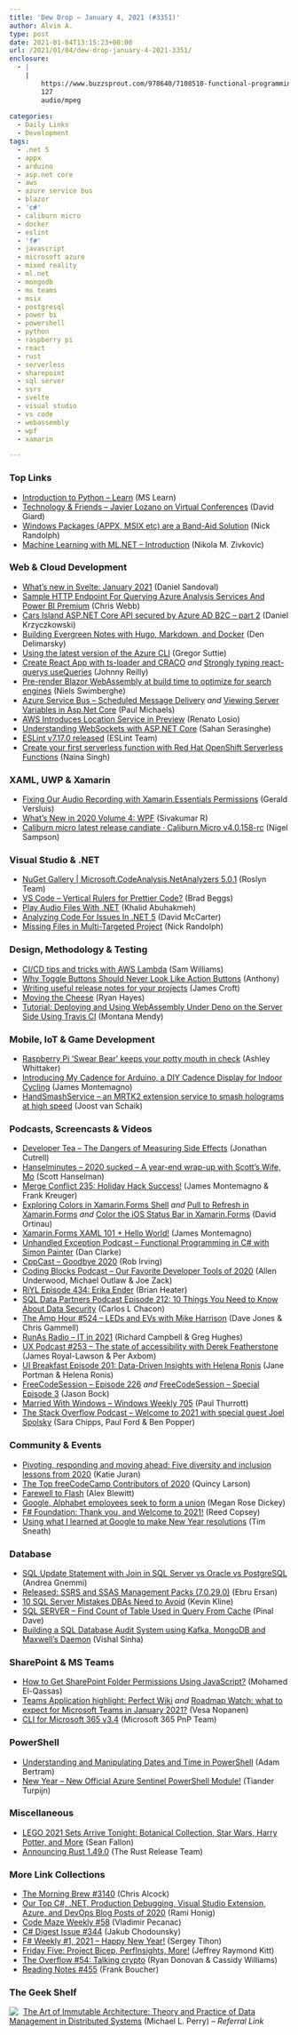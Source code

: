 ```yaml
---
title: 'Dew Drop – January 4, 2021 (#3351)'
author: Alvin A.
type: post
date: 2021-01-04T13:15:23+00:00
url: /2021/01/04/dew-drop-january-4-2021-3351/
enclosure:
  - |
    |
        https://www.buzzsprout.com/978640/7108510-functional-programming-in-c-with-simon-painter.mp3?blob_id=30482317
        127
        audio/mpeg
        
categories:
  - Daily Links
  - Development
tags:
  - .net 5
  - appx
  - arduino
  - asp.net core
  - aws
  - azure service bus
  - blazor
  - 'c#'
  - caliburn micro
  - docker
  - eslint
  - 'f#'
  - javascript
  - microsoft azure
  - mixed reality
  - ml.net
  - mongodb
  - ms teams
  - msix
  - postgresql
  - power bi
  - powershell
  - python
  - raspberry pi
  - react
  - rust
  - serverless
  - sharepoint
  - sql server
  - ssrs
  - svelte
  - visual studio
  - vs code
  - webassembly
  - wpf
  - xamarin

---
```

### <a name="top"></a>Top Links

  * <a href="https://docs.microsoft.com/en-us/learn/modules/intro-to-python/?WT.mc_id=DOP-MVP-4025064" target="_blank" rel="noopener">Introduction to Python &#8211; Learn</a> (MS Learn)
  * <a href="http://davidgiard.com/2021/01/04/JavierLozanoOnVirtualConferences.aspx" target="_blank" rel="noopener">Technology & Friends &#8211; Javier Lozano on Virtual Conferences</a> (David Giard)
  * <a href="http://feedproxy.google.com/~r/NicksNetTravels/~3/eVaNye2o2d4/" target="_blank" rel="noopener">Windows Packages (APPX, MSIX etc) are a Band-Aid Solution</a> (Nick Randolph)
  * <a href="https://rubikscode.net/2021/01/04/machine-learning-with-ml-net-introduction/" target="_blank" rel="noopener">Machine Learning with ML.NET – Introduction</a> (Nikola M. Zivkovic)



### <a name="web"></a>Web & Cloud Development

  * <a href="https://svelte.dev/blog/whats-new-in-svelte-january-2021" target="_blank" rel="noopener">What&#8217;s new in Svelte: January 2021</a> (Daniel Sandoval)
  * <a href="https://blog.crossjoin.co.uk/2021/01/03/sample-http-endpoint-for-querying-azure-analysis-services-and-power-bi-premium/" target="_blank" rel="noopener">Sample HTTP Endpoint For Querying Azure Analysis Services And Power BI Premium</a> (Chris Webb)
  * <a href="https://daniel-krzyczkowski.github.io/Cars-Island-ASP-NET-Core-API-Secured-By-Azure-AD-B2C/" target="_blank" rel="noopener">Cars Island ASP.NET Core API secured by Azure AD B2C &#8211; part 2</a> (Daniel Krzyczkowski)
  * <a href="http://www.youtube.com/watch?v=yLP0AVudqYM" target="_blank" rel="noopener">Building Evergreen Notes with Hugo, Markdown, and Docker</a> (Den Delimarsky)
  * <a href="https://gregorsuttie.com/2021/01/01/using-the-latest-version-of-the-azure-cli/" target="_blank" rel="noopener">Using the latest version of the Azure CLI</a> (Gregor Suttie)
  * <a href="http://blog.johnnyreilly.com/2021/01/create-react-app-with-ts-loader-and-craco.html" target="_blank" rel="noopener">Create React App with ts-loader and CRACO</a> _and_ <a href="http://blog.johnnyreilly.com/2021/01/strongly-typing-react-query-s-usequeries.html" target="_blank" rel="noopener">Strongly typing react-querys useQueries</a> (Johnny Reilly)
  * <a href="https://swimburger.net/blog/dotnet/pre-render-blazor-webassembly-at-build-time-to-optimize-for-search-engines" target="_blank" rel="noopener">Pre-render Blazor WebAssembly at build time to optimize for search engines</a> (Niels Swimberghe)
  * <a href="https://www.pmichaels.net/2021/01/01/azure-service-bus-scheduled-message-delivery/?utm_source=rss&utm_medium=rss&utm_campaign=azure-service-bus-scheduled-message-delivery" target="_blank" rel="noopener">Azure Service Bus – Scheduled Message Delivery</a> _and_ <a href="https://www.pmichaels.net/2021/01/02/viewing-server-variables-in-asp-net-core/?utm_source=rss&utm_medium=rss&utm_campaign=viewing-server-variables-in-asp-net-core" target="_blank" rel="noopener">Viewing Server Variables in Asp.Net Core</a> (Paul Michaels)
  * <a href="https://www.infoq.com/news/2021/01/aws-location-service/?utm_campaign=infoq_content&utm_source=infoq&utm_medium=feed&utm_term=global" target="_blank" rel="noopener">AWS Introduces Location Service in Preview</a> (Renato Losio)
  * <a href="https://dev.to/sahan/understanding-websockets-with-asp-net-core-g94" target="_blank" rel="noopener">Understanding WebSockets with ASP.NET Core</a> (Sahan Serasinghe)
  * <a href="https://eslint.org/blog/2021/01/eslint-v7.17.0-released" target="_blank" rel="noopener">ESLint v7.17.0 released</a> (ESLint Team)
  * <a href="https://developers.redhat.com/blog/2021/01/04/create-your-first-serverless-function-with-red-hat-openshift-serverless-functions/" target="_blank" rel="noopener">Create your first serverless function with Red Hat OpenShift Serverless Functions</a> (Naina Singh)



### <a name="silverlight"></a>XAML, UWP & Xamarin

  * <a href="https://www.youtube.com/watch?v=uBdX54sTCP0" target="_blank" rel="noopener">Fixing Our Audio Recording with Xamarin.Essentials Permissions</a> (Gerald Versluis)
  * <a href="https://www.syncfusion.com/blogs/post/whats-new-in-2020-volume-4-wpf.aspx" target="_blank" rel="noopener">What’s New in 2020 Volume 4: WPF</a> (Sivakumar R)
  * <a href="https://github.com/Caliburn-Micro/Caliburn.Micro/releases/tag/4.0.158-rc" target="_blank" rel="noopener">Caliburn micro latest release candiate · Caliburn.Micro v4.0.158-rc</a> (Nigel Sampson)



### <a name="dotnet"></a>Visual Studio & .NET

  * <a href="https://www.nuget.org/packages/Microsoft.CodeAnalysis.NetAnalyzers/" target="_blank" rel="noopener">NuGet Gallery | Microsoft.CodeAnalysis.NetAnalyzers 5.0.1</a> (Roslyn Team)
  * <a href="https://dev.to/brad_beggs/vs-code-vertical-rulers-for-prettier-code-3gp3" target="_blank" rel="noopener">VS Code &#8211; Vertical Rulers for Prettier Code?</a> (Brad Beggs)
  * <a href="https://khalidabuhakmeh.com/play-audio-files-with-net" target="_blank" rel="noopener">Play Audio Files With .NET</a> (Khalid Abuhakmeh)
  * <a href="https://www.c-sharpcorner.com/article/analyzing-code-for-issues-in-net-5/" target="_blank" rel="noopener">Analyzing Code For Issues In .NET 5</a> (David McCarter)
  * <a href="http://feedproxy.google.com/~r/NicksNetTravels/~3/Uqiq_KytuxQ/" target="_blank" rel="noopener">Missing Files in Multi-Targeted Project</a> (Nick Randolph)



### <a name="design"></a>Design, Methodology & Testing

  * <a href="https://codingwithsam.com/posts/sam-cicd-lambda/" target="_blank" rel="noopener">CI/CD tips and tricks with AWS Lambda</a> (Sam Williams)
  * <a href="http://feedproxy.google.com/~r/uxmovement/~3/sRpuw6B9CO8/" target="_blank" rel="noopener">Why Toggle Buttons Should Never Look Like Action Buttons</a> (Anthony)
  * <a href="https://www.jamescroft.co.uk/writing-useful-release-notes-for-your-projects/" target="_blank" rel="noopener">Writing useful release notes for your projects</a> (James Croft)
  * <a href="http://feedproxy.google.com/~r/blogryanhayesnet/~3/KcvNObUawL0/" target="_blank" rel="noopener">Moving the Cheese</a> (Ryan Hayes)
  * <a href="http://blog.travis-ci.com/2021-01-04-wasm" target="_blank" rel="noopener">Tutorial: Deploying and Using WebAssembly Under Deno on the Server Side Using Travis CI</a> (Montana Mendy)



### <a name="mobile"></a>Mobile, IoT & Game Development

  * <a href="https://www.raspberrypi.org/blog/raspberry-pi-swear-bear-keeps-your-potty-mouth-in-check/" target="_blank" rel="noopener">Raspberry Pi ‘Swear Bear’ keeps your potty mouth in check</a> (Ashley Whittaker)
  * <a href="https://montemagno.com/my-cadence-for-arduino/" target="_blank" rel="noopener">Introducing My Cadence for Arduino, a DIY Cadence Display for Indoor Cycling</a> (James Montemagno)
  * <a href="https://localjoost.github.io/HandSmashService-an-MRTK2-extension-service-to-smash-holograms-at-high-speed/" target="_blank" rel="noopener">HandSmashService &#8211; an MRTK2 extension service to smash holograms at high speed</a> (Joost van Schaik)



### <a name="podcasts"></a>Podcasts, Screencasts & Videos

  * <a href="https://developertea.simplecast.com/episodes/the-dangers-of-measuring-side-effects-gSk2e1XS" target="_blank" rel="noopener">Developer Tea &#8211; The Dangers of Measuring Side Effects</a> (Jonathan Cutrell)
  * <a href="https://hanselminutes.simplecast.com/episodes/2020-sucked-a-year-end-wrap-up-with-scotts-wife-mo-0yvce_Kv" target="_blank" rel="noopener">Hanselminutes &#8211; 2020 sucked &#8211; A year-end wrap-up with Scott&#8217;s Wife, Mo</a> (Scott Hanselman)
  * <a href="http://www.mergeconflict.fm/235" target="_blank" rel="noopener">Merge Conflict 235: Holiday Hack Success!</a> (James Montemagno & Frank Kreuger)
  * <a href="http://www.youtube.com/watch?v=RGu1NQ9-kLA" target="_blank" rel="noopener">Exploring Colors in Xamarin.Forms Shell</a> _and_ <a href="http://www.youtube.com/watch?v=yT9dhRdF91c" target="_blank" rel="noopener">Pull to Refresh in Xamarin.Forms</a> _and_ <a href="http://www.youtube.com/watch?v=4NQ9ttm_UEw" target="_blank" rel="noopener">Color the iOS Status Bar in Xamarin.Forms</a> (David Ortinau)
  * <a href="https://www.youtube.com/watch?v=GLfR2uosoSw" target="_blank" rel="noopener">Xamarin.Forms XAML 101 + Hello World!</a> (James Montemagno)
  * <a href="https://www.buzzsprout.com/978640/7108510-functional-programming-in-c-with-simon-painter.mp3?blob_id=30482317" target="_blank" rel="noopener">Unhandled Exception Podcast &#8211; Functional Programming in C# with Simon Painter</a> (Dan Clarke)
  * <a href="https://cppcast.libsyn.com/goodbye-2020" target="_blank" rel="noopener">CppCast &#8211; Goodbye 2020</a> (Rob Irving)
  * <a href="https://www.codingblocks.net/podcast/our-favorite-developer-tools-of-2020/" target="_blank" rel="noopener">Coding Blocks Podcast &#8211; Our Favorite Developer Tools of 2020</a> (Allen Underwood, Michael Outlaw & Joe Zack)
  * <a href="https://riyl.podbean.com/e/episode-434-erika-ender/" target="_blank" rel="noopener">RiYL Episode 434: Erika Ender</a> (Brian Heater)
  * <a href="http://sqldatapartners.com/2020/12/31/episode-212-10-things-you-need-to-know-about-data-security/" target="_blank" rel="noopener">SQL Data Partners Podcast Episode 212: 10 Things You Need to Know About Data Security</a> (Carlos L Chacon)
  * <a href="http://feedproxy.google.com/~r/TheAmpHour/~3/f_dLGbY6-uU/" target="_blank" rel="noopener">The Amp Hour #524 – LEDs and EVs with Mike Harrison</a> (Dave Jones & Chris Gammell)
  * <a href="http://feedproxy.google.com/~r/RunaAsRadioWma/~3/nwbeXqbgqRs/default.aspx" target="_blank" rel="noopener">RunAs Radio &#8211; IT in 2021</a> (Richard Campbell & Greg Hughes)
  * <a href="https://uxpodcast.com/253-accessibility-derek-featherstone/" target="_blank" rel="noopener">UX Podcast #253 &#8211; The state of accessibility with Derek Featherstone</a> (James Royal-Lawson & Per Axbom)
  * <a href="https://uibreakfast.com/201-data-driven-insights-with-helena-ronis" target="_blank" rel="noopener">UI Breakfast Episode 201: Data-Driven Insights with Helena Ronis</a> (Jane Portman & Helena Ronis)
  * <a href="http://www.youtube.com/watch?v=uXWl3AOapzM" target="_blank" rel="noopener">FreeCodeSession &#8211; Episode 226</a> _and_ <a href="http://www.youtube.com/watch?v=SF_AhLf5NA8" target="_blank" rel="noopener">FreeCodeSession &#8211; Special Episode 3</a> (Jason Bock)
  * <a href="https://www.thurrott.com/podcasts/windows-weekly/245694/married-with-windows-windows-weekly-705?utm_source=rss&utm_medium=rss&utm_campaign=married-with-windows-windows-weekly-705" target="_blank" rel="noopener">Married With Windows – Windows Weekly 705</a> (Paul Thurrott)
  * <a href="https://the-stack-overflow-podcast.simplecast.com/episodes/welcome-to-2021-with-special-guest-joel-spolsky-0FoFn6fg" target="_blank" rel="noopener">The Stack Overflow Podcast &#8211; Welcome to 2021 with special guest Joel Spolsky</a> (Sara Chipps, Paul Ford & Ben Popper)



### <a name="events"></a>Community & Events

  * <a href="https://blog.adobe.com/en/publish/2020/12/23/five-diversity-and-inclusion-lessons.html" target="_blank" rel="noopener">Pivoting, responding and moving ahead: Five diversity and inclusion lessons from 2020</a> (Katie Juran)
  * <a href="https://www.freecodecamp.org/news/2020-top-contributors/" target="_blank" rel="noopener">The Top freeCodeCamp Contributors of 2020</a> (Quincy Larson)
  * <a href="https://www.infoq.com/news/2021/01/farewell-flash/?utm_campaign=infoq_content&utm_source=infoq&utm_medium=feed&utm_term=global" target="_blank" rel="noopener">Farewell to Flash</a> (Alex Blewitt)
  * <a href="http://feedproxy.google.com/~r/Techcrunch/~3/vBUoUkPUe0A/" target="_blank" rel="noopener">Google, Alphabet employees seek to form a union</a> (Megan Rose Dickey)
  * <a href="http://foundation.fsharp.org/welcome_to_2021" target="_blank" rel="noopener">F# Foundation: Thank you, and Welcome to 2021!</a> (Reed Copsey)
  * <a href="https://medium.com/@timsneath/using-what-i-learned-at-google-to-make-new-year-resolutions-1bc90435e194?source=rss-59a5b43ec048------2" target="_blank" rel="noopener">Using what I learned at Google to make New Year resolutions</a> (Tim Sneath)



### <a name="sql"></a>Database

  * <a href="http://feedproxy.google.com/~r/MSSQLTips-LatestSqlServerTips/~3/nXoBsdvFvnY/" target="_blank" rel="noopener">SQL Update Statement with Join in SQL Server vs Oracle vs PostgreSQL</a> (Andrea Gnemmi)
  * <a href="https://techcommunity.microsoft.com/t5/sql-server/released-ssrs-and-ssas-management-packs-7-0-29-0/ba-p/2028921?WT.mc_id=DOP-MVP-4025064" target="_blank" rel="noopener">Released: SSRS and SSAS Management Packs (7.0.29.0)</a> (Ebru Ersan)
  * <a href="https://simpleprogrammer.com/sql-server-mistakes/" target="_blank" rel="noopener">10 SQL Server Mistakes DBAs Need to Avoid</a> (Kevin Kline)
  * <a href="https://blog.sqlauthority.com/2021/01/04/sql-server-find-count-of-table-used-in-query-from-cache/?utm_source=rss&utm_medium=rss&utm_campaign=sql-server-find-count-of-table-used-in-query-from-cache" target="_blank" rel="noopener">SQL SERVER – Find Count of Table Used in Query From Cache</a> (Pinal Dave)
  * <a href="https://www.infoq.com/articles/database-audit-system-kafka/?utm_campaign=infoq_content&utm_source=infoq&utm_medium=feed&utm_term=global" target="_blank" rel="noopener">Building a SQL Database Audit System using Kafka, MongoDB and Maxwell&#8217;s Daemon</a> (Vishal Sinha)



### <a name="sp"></a>SharePoint & MS Teams

  * <a href="https://spgeeks.devoworx.com/get-sharepoint-folder-permissions-javascript/" target="_blank" rel="noopener">How to Get SharePoint Folder Permissions Using JavaScript?</a> (Mohamed El-Qassas)
  * <a href="https://myteamsday.com/2021/01/02/perfect-wiki/" target="_blank" rel="noopener">Teams Application highlight: Perfect Wiki</a> _and_ <a href="https://myteamsday.com/2021/01/04/roadmap-watch/" target="_blank" rel="noopener">Roadmap Watch: what to expect for Microsoft Teams in January 2021?</a> (Vesa Nopanen)
  * <a href="https://developer.microsoft.com/en-us/sharepoint/blogs/cli-microsoft-365-3-4/?WT.mc_id=DOP-MVP-4025064" target="_blank" rel="noopener">CLI for Microsoft 365 v3.4</a> (Microsoft 365 PnP Team)



### <a name="ps"></a>PowerShell

  * <a href="https://petri.com/understanding-and-manipulating-dates-and-time-in-powershell?utm_source=rss&utm_medium=rss&utm_campaign=understanding-and-manipulating-dates-and-time-in-powershell" target="_blank" rel="noopener">Understanding and Manipulating Dates and Time in PowerShell</a> (Adam Bertram)
  * <a href="https://techcommunity.microsoft.com/t5/azure-sentinel/new-year-new-official-azure-sentinel-powershell-module/ba-p/2025041?WT.mc_id=DOP-MVP-4025064" target="_blank" rel="noopener">New Year &#8211; New Official Azure Sentinel PowerShell Module!</a> (Tiander Turpijn)



### <a name="misc"></a>Miscellaneous

  * <a href="https://comicbook.com/gear/news/lego-2021-sets-botanical-collection-star-wars-harry-potter/" target="_blank" rel="noopener">LEGO 2021 Sets Arrive Tonight: Botanical Collection, Star Wars, Harry Potter, and More</a> (Sean Fallon)
  * <a href="https://blog.rust-lang.org/2020/12/31/Rust-1.49.0.html" target="_blank" rel="noopener">Announcing Rust 1.49.0</a> (The Rust Release Team)



### <a name="links"></a>More Link Collections

  * <a href="http://feedproxy.google.com/~r/ReflectivePerspective/~3/N-wIUjMjyk0/" target="_blank" rel="noopener">The Morning Brew #3140</a> (Chris Alcock)
  * <a href="https://oz-code.com/blog/general/our-top-c-net-production-debugging-visual-studio-extension-azure-and-devops-blog-posts-of-2020" target="_blank" rel="noopener">Our Top C#, .NET, Production Debugging, Visual Studio Extension, Azure, and DevOps Blog Posts of 2020</a> (Rami Honig)
  * <a href="https://code-maze.com/code-maze-weekly-58/" target="_blank" rel="noopener">Code Maze Weekly #58</a> (Vladimir Pecanac)
  * <a href="http://feedproxy.google.com/~r/digest-csharp/~3/_LaHcPYSzjk/344" target="_blank" rel="noopener">C# Digest Issue #344</a> (Jakub Chodounsky)
  * <a href="https://sergeytihon.com/2021/01/01/f-weekly-1-2021-happy-new-year/" target="_blank" rel="noopener">F# Weekly #1, 2021 – Happy New Year!</a> (Sergey Tihon)
  * <a href="https://techcommunity.microsoft.com/t5/microsoft-mvp-award-program-blog/friday-five-project-bicep-perfinsights-more/ba-p/2006975?WT.mc_id=DOP-MVP-4025064" target="_blank" rel="noopener">Friday Five: Project Bicep, PerfInsights, More!</a> (Jeffrey Raymond Kitt)
  * <a href="https://stackoverflow.blog/2021/01/01/the-overflow-54-talking-crypto/" target="_blank" rel="noopener">The Overflow #54: Talking crypto</a> (Ryan Donovan & Cassidy Williams)
  * <a href="http://www.frankysnotes.com/2021/01/reading-notes-455.html" target="_blank" rel="noopener">Reading Notes #455</a> (Frank Boucher)



### <a name="shelf"></a>The Geek Shelf

<a href="https://www.amazon.com/dp/1484259548/?tag=amavin-20" target="_blank" rel="noopener"><img decoding="async" align="left" style="margin: 0px 5px 0px 0px; border: 0px currentcolor; border-image: none; float: left; display: inline; background-image: none;" src="https://m.media-amazon.com/images/I/41tAp5TgayL._SS135_.jpg" border="0" /></a>&nbsp;<a href="https://www.amazon.com/dp/1484259548/?tag=amavin-20" target="_blank" rel="noopener">The Art of Immutable Architecture: Theory and Practice of Data Management in Distributed Systems</a> (Michael L. Perry) _&#8211; Referral Link_